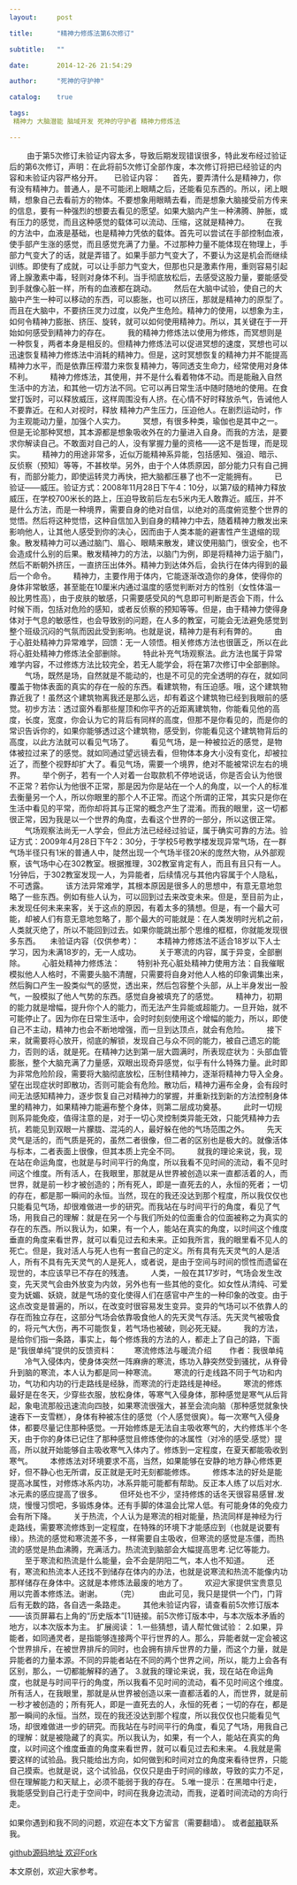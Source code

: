 ```yaml
---
layout:     post

title:      "精神力修炼法第6次修订"

subtitle:   ""

date:       2014-12-26 21:54:29

author:     "死神的守护神"

catalog:    true

tags:
 精神力 大脑潜能 脑域开发 死神的守护者 精神力修炼法

---
```




　　 由于第5次修订未验证内容太多，导致后期发现错误很多，特此发布经过验证后的第6次修订，声明：在此将前5次修订全部作废，本次修订将把已经验证的内容和未验证内容严格分开。
　 已验证内容：
　 首先，要弄清什么是精神力，你有没有精神力。普通人，是不可能闭上眼睛之后，还能看见东西的。所以，闭上眼睛，想象自己去看前方的物体。不要想象用眼睛去看，而是想象大脑接受前方传来的信息，要有一种强烈的想要去看见的愿望。如果大脑内产生一种沸腾、肿胀，或有压力的感觉，而且这种感觉的载体可以流动、压缩，这就是精神力。
　　在我的方法中，血液是基础，也是精神力凭依的载体。首先可以尝试在手部控制血液，使手部产生涨的感觉，而且感觉充满了力量。不过那种力量不能体现在物理上，手部力气变大了的话，就是弄错了。如果手部力气变大了，不要认为这是机会而继续训练。即使有了成就，可以让手部力气变大，但那也只是激素作用，重则容易引起肾上腺激素中毒，轻则对身体不利。当手彻底放松后，去感受这股力量，要能感受到手就像心脏一样，所有的血液都在跳动。
　　然后在大脑中试验，使自己的大脑中产生一种可以移动的东西，可以膨胀，也可以挤压，那就是精神力的原型了。而且在大脑中，不要挤压灵力过度，以免产生危险。精神力的使用，以想象为主，如何令精神力膨胀、挤压、旋转，就可以如何使用精神力。所以，其关键在于一开始如何感受到精神力的存在。
　　我的精神力修炼法以使用为修炼，而冥想则是一种恢复，两者本身是相反的。但精神力修炼法可以促进冥想的速度，冥想也可以迅速恢复精神力修炼法中消耗的精神力。但是，这时冥想恢复的精神力并不能提高精神力水平，而是依靠压榨潜力来恢复精神力，等同透支生命力，经常使用对身体不利。
　　精神力修炼法，其使用，并不是什么看着物体不动。而是能融入自然生活中的方法，和其他一切方法不同。它可以再日常生活中随时随地的使用。在食堂打饭时，可以释放威压，这样周围没有人挤。在心情不好时释放杀气，告诫他人不要靠近。在和人对视时，释放 精神力产生压力，压迫他人。在剧烈运动时，作为主观能动力量，加强个人实力。
　　冥想，有很多种类，瑜伽也是其中之一。但是无论那种冥想，其本源都是想象吸收外在的力量进入自身。而我的方法，是要求你解读自己。不敢面对自己的人，没有掌握力量的资格——这不是哲理，而是现实。
　　精神力的用途非常多，近似万能精神系异能，包括感知、强迫、暗示、反侦察（预知）等等，不甚枚举。另外，由于个人体质原因，部分能力只有自己拥有，而部分能力，即使运转灵力再快，把大脑都压暴了也不一定能拥有。
　　已验证——威压。验证方式：2008年11月28日下午4：10分，以第7级的精神力释放威压，在学校700米长的路上，压迫导致前后左右5米内无人敢靠近。威压，并不是什么方法，而是一种境界，需要自身的绝对自信，以绝对的高度俯览整个世界的觉悟。然后将这种觉悟，这种自信加入到自身的精神力中去，随着精神力散发出来影响他人，让其他人感受到你的决心，因而由于人类本能的避害性产生退缩的现象。散发精神力可以通过脑门、眉心、眼睛来散发，建议使用脑门，很安全，也不会造成什么别的后果。散发精神力的方法，以脑门为例，即是将精神力运于脑门，然后不断朝外挤压，一直挤压出体外。精神力到达体外后，会执行在体内得到的最后一个命令。
　　精神力，主要作用于体内，它能逐渐改造你的身体，使得你的身体非常敏感，甚至能在10厘米内通过温度的感觉判断对方的性别（女性体温一般比男性高），由于皮肤的敏感，只需要感受风的气息即可判断是否会下雨，什么时候下雨，包括对危险的感知，或者反侦察的预知等等。但是，由于精神力使得身体对于气息的敏感性，也会导致别的问题，在人多的教室，可能会无法避免感觉到整个班级沉闷的气氛而因此受到影响。也就是说，精神力是有利有弊的。
　　由于心脏处精神力异常难学，回馈：无一人领悟。相关修炼方法也很匮乏，所以在此将心脏处精神力修炼法全部删除。
　　特此补充气场观察法。此方法也属于异常难学内容，不过修炼方法比较完全，若无人能学会，将在第7次修订中全部删除。
　　气场，既然是场，自然就是不能动的，也是不可见的完全透明的存在，就如同覆盖于物体表面的真实的存在一般的东西。看建筑物，有压迫感。哦，这个建筑物靠近我了！虽然这个建筑物离我还是那么远，却有着这个建筑物已经到我眼前的感觉。初步方法：透过窗外看那些屋顶和你平齐的近距离建筑物，你能看见他的高度，长度，宽度，你会认为它的背后有同样的高度，但那不是你看见的，而是你的常识告诉你的，如果你能够透过这个建筑物，感受到，你能看见这个建筑物背后的高度，以此方法就可以看见气场了。
　　看见气场，是一种被拉近的感觉，是物体被拉过来了的感觉。就如同通过望远镜去看，但物体本身大小没有变化，却被拉近了，而整个视野却扩大了。看见气场，需要一个境界，绝对不能被常识左右的境界。
　　举个例子，若有一个人对着一台取款机不停地说话，你是否会认为他很不正常？若你认为他很不正常，那是因为你是站在一个人的角度，以一个人的标准去衡量另一个人，所以你眼里的那个人不正常。而这个所谓的正常，其实只是你在生活中看见的平常，而你却将其与正常的概念产生了混淆。而我的眼里，这一切都很正常，因为我是以一个世界的角度，去看这个世界的一部分，所以这很正常。
　　气场观察法尚无一人学会，但此方法已经经过验证，属于确实可靠的方法。验证方式：2009年4月28日下午2：30分，于学校5号教学楼发现异常气场，在一群气场半径只有1米的普通人中，陡然出现一个气场半径20米的庞然大物，从外部观察，该气场中心在302教室。根据推理，302教室肯定有人，而且有且只有一人。1分钟后，于302教室发现一人，为异能者，后续情况与其他内容属于个人隐私，不可透露。
　　该方法异常难学，其根本原因是很多人的思想中，有意无意地忽略了一些东西。例如有些人认为，可以回到过去来改变未来。但是，至目前为止，未发现任何未来来客，关于这点的原因，有着太多的猜想。但是，有一个最大可能，却被人们有意无意地忽略了，那个最大的可能就是：在人类发明时光机之前，人类就灭绝了，所以不能回到过去。如果你能跳出那个思维的框框，你就能发现很多东西。
　未验证内容（仅供参考）：
　　本精神力修炼法不适合18岁以下人士学习，因为未满18岁的，无一人成功。
　　关于寒流的内容，属于异变，全部删除。
　　心脏处精神力修炼法：
　　特别补充心脏处精神力使用方法：自我催眠模拟他人人格时，不需要头脑不清醒，只需要将自身对他人人格的印象调集出来，然后胸口产生一股类似气的感觉，透出来，然后包容整个头部，从上半身发出一股气，一股模拟了他人气势的东西。感觉自身被填充了的感觉。
　　精神力，初期的能力就是增幅，提升你个人的能力，而无法产生异能或超能力。一旦开始，就不可能停止了。因为你在日常生活中，会时时刻刻使用这个增幅的能力，所以，即使自己不主动，精神力也会不断地增强，而一旦到达顶点，就会有危险。
　　接下来，就需要将心放开，彻底的解锁，发现自己与众不同的能力，被自己遗忘的能力，否则的话，就是死。在精神力达到第一层大圆满时，所表现症状为：头部血管膨胀，整个大脑充满了力量感，双眼出现奇异感觉，似乎有什么特殊力量。此时即为非常危险阶段，需要将大脑彻底放松，压制住精神力，逐渐将精神力导入全身。望在出现症状时即散功，否则可能会有危险。散功后，精神力遍布全身，会有段时间无法感知精神力，逐步恢复自己对精神力的掌握，并重新找到新的方法控制身体里的精神力，如果精神力能遍布整个身体，则第二层成功奠基。
　　此时一切规则系异能免疫，值得注意的是，对于一切心灵控制类异能无效，只能凭精神力去抗，若能见到双眼一片朦胧、混沌的人，最好躲在他的气场范围之外。
　　先天灵气是活的，而气质是死的，虽然二者很像，但二者的区别也是极大的。就像活体与标本，二者表面上很像，但其本质上完全不同。
　　就我的理论来说，我，现在站在命运角度，也就是与时间平行的角度，所以我看不见时间的流动，看不见时间这个维度。所有活人，在我眼里，那就是从世界被创造以来一直都活着的人，而世界，就是前一秒才被创造的；所有死人，即是一直死去的人，永恒的死者；一切的存在，都是那一瞬间的永恒。当然，现在的我还没达到那个程度，所以我仅仅也只能看见气场，却很难做进一步的研究。而我站在与时间平行的角度，看见了气场，用我自己的理解：就是在另一个与我们所处的位面重合的位面被称之为真实的存在的东西。所以我认为，如果，有一个人，能站在真实的角度，以时间这个维度垂直的角度来看世界，就可以看见过去和未来。正如我所言，我的眼里看不见人的死亡。但是，我对活人与死人也有一套自己的定义。所有具有先天灵气的人是活人，所有不具有先天灵气的人是死人，或者说，是由于空间与时间的惯性而遗留在现世的，本应该早已不存在的残渣。
　　人类，一般在其17岁时，气场会发生改变，先天灵气会由外放变为内敛，另外也有一些其他的变化。如女性从清纯、可爱变为妩媚、妖娆，就是气场的变化使得人们在感官中产生的一种印象的改变。由于这点改变是普遍的，所以，在改变时很容易发生变异。变异的气场可以不依靠人的存在而独立存在，这部分气场会依靠吸食他人的先天灵气存活。先天灵气被吸食的，将元气大伤，再不可能恢复，若气场也被破，则必死无疑。
　　我的方法，是给你们指一条路，事实上，每个修炼我的方法的人，都走上了自己的路，下面是“我很单纯”提供的反馈资料：
　　寒流修炼法与暖流介绍
　　作者：我很单纯
　　冷气入侵体内，使身体突然一阵麻痹的寒流，练功入静突然受到骚扰，从脊骨升到脑的寒流，本人认为都是同一种寒流。
　　寒流的行走线路不同于气功和内功，气功和内功的行走路线是经脉，而寒流的行走路线是神经。
　　寒流的修炼最好是在冬天，少穿些衣服，放松身体，等寒气入侵身体，那种感觉是寒气从后背起，象电流那般迅速流向四肢，如果寒流很强大，甚至会流向脑（那种感觉就象快速吞下一支雪糕），身体有种被冻住的感觉（个人感觉很爽）。每一次寒气入侵身体，都要尽量记住那种感觉。一开始修炼是无法自主吸收寒气的，大约修炼半个冬天，由于你的身体已记住了那种感觉且修炼使你的冰属性（对冷的感受.感觉）提高，所以就开始能够自主吸收寒气入体内了。修炼到一定程度，在夏天都能吸收到寒气。
　　本修炼法对环境要求不高，当然，如果能够在安静的地方静心修炼更好，但不静心也无所谓，反正就是无时无刻都能修炼。
　　修炼本法的好处是能提高冰属性，对修炼冰系内功，冰系异能可能都有帮助。反正本人练了以后对水.冰元素的感应提高了很多。
　　但坏处也不少，坚持修炼的话冬天很容易感冒.发烧，慢慢习惯吧，多锻炼身体。还有手脚的体温会比常人低。有可能身体的免疫力会有所下降。
　　关于热流，个人认为是寒流的相对能量，热流同样是神经为行走路线，需要寒流修炼到一定程度，在特殊的环境下才能感应到（也就是说要有缘）。热流的感觉和寒流差不多，一样需要自主吸收，但寒流的感觉是冻僵，而热流的感觉是热血沸腾，充满活力。热流流到脑部会大幅提高思考.记忆等能力。
　　至于寒流和热流是什么能量，会不会是阴阳二气，本人也不知道。
　　还有，寒流和热流本人还找不到储存在体内的办法，也就是说寒流和热流不能像内功那样储存在身体中。这就是本修炼法最废的地方了。
　　欢迎大家提供宝贵意见用以完善本修炼法。谢谢。
　　（完）
　　 由此可见，我只是提供一个门，门背后有无数的路，各自选一条路走。
　　其他未验证内容，请查看前5次修订版本——该页屏幕右上角的“历史版本”[1]链接。前5次修订版本中，与本次版本矛盾的地方，以本次版本为主。
扩展阅读：
1.一些猜想，请人帮忙做试验：
2.如果，异能者，如同通灵者，是指能够连接两个平行世界的人。那么，异能者就一定会被这个世界排斥，在被世界排斥的同时，也会拥有排斥世界的力量，而这个力量，就是异能者的力量本源。不同的异能者站在不同的两个世界之间，所以，能力上会各有区别，那么，一切都能解释的通了。
3.就我的理论来说，我，现在站在命运角度，也就是与时间平行的角度，所以我看不见时间的流动，看不见时间这个维度。所有活人，在我眼里，那就是从世界被创造以来一直都活着的人，而世界，就是前一秒才被创造的；所有死人，即是一直死去的人，永恒的死者；一切的存在，都是那一瞬间的永恒。当然，现在的我还没达到那个程度，所以我仅仅也只能看见气场，却很难做进一步的研究。而我站在与时间平行的角度，看见了气场，用我自己的理解：就是被隐藏了的真实。所以我认为，如果，有一个人，能站在真实的角度，以时间这个维度垂直的角度来看世界，就可以看见过去和未来。
4.我就是需要这样的试验品。我只能给出方向，如何做到和时间对立的角度来看待世界，只能自己摸索。也就是说，这个试验品，仅仅只是由于时间的缘故，导致的实力不足，但在理解能力和天赋上，必须不能弱于我的存在。
5.唯一提示：在黑暗中行走，我能感受到自己行走于空间中，时间在我身边流动，而我，逆着时间流动的方向行走。


如果你遇到和我不同的问题，欢迎在本文下方留言（需要翻墙）。
或者[邮箱](393912540@qq.com)联系我。

[github源码地址  欢迎Fork ](https://github.com/ToBeNumber0/webpack-gulp-angular)   

本文原创，欢迎大家参考。